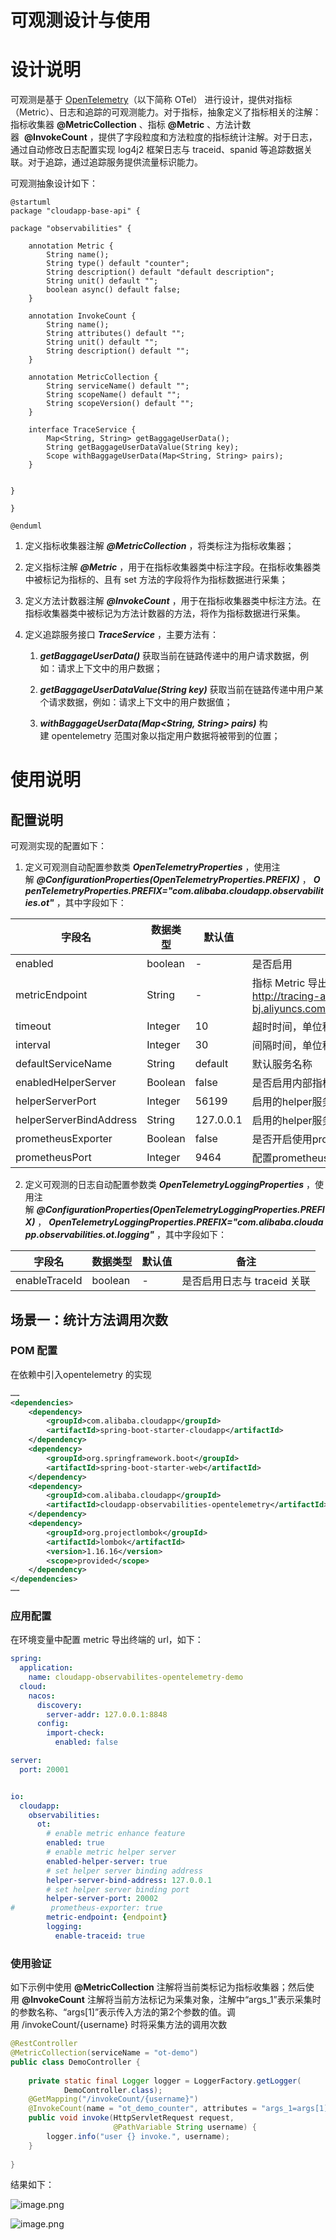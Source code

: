 # 可观测设计与使用


# 设计说明

可观测是基于 [OpenTelemetry](https://opentelemetry.io/)（以下简称 OTel） 进行设计，提供对指标（Metric）、日志和追踪的可观测能力。对于指标，抽象定义了指标相关的注解：指标收集器 **@MetricCollection** 、指标 **@Metric** 、方法计数器  **@InvokeCount** ，提供了字段粒度和方法粒度的指标统计注解。对于日志，通过自动修改日志配置实现 log4j2 框架日志与 traceid、spanid 等追踪数据关联。对于追踪，通过追踪服务提供流量标识能力。

可观测抽象设计如下：

```plantuml
@startuml
package "cloudapp-base-api" {
    
package "observabilities" {

    annotation Metric {
        String name();
        String type() default "counter";
        String description() default "default description";
        String unit() default "";
        boolean async() default false;
    }

    annotation InvokeCount {
        String name();
        String attributes() default "";
        String unit() default "";
        String description() default "";
    }

    annotation MetricCollection {
        String serviceName() default "";
        String scopeName() default "";
        String scopeVersion() default "";
    }

    interface TraceService {
        Map<String, String> getBaggageUserData();
        String getBaggageUserDataValue(String key);
        Scope withBaggageUserData(Map<String, String> pairs);
    }


}

}

@enduml
```

1.  定义指标收集器注解 _**@MetricCollection**_ ，将类标注为指标收集器；
    
2.  定义指标注解 _**@Metric**_ ，用于在指标收集器类中标注字段。在指标收集器类中被标记为指标的、且有 set 方法的字段将作为指标数据进行采集；
    
3.  定义方法计数器注解 _**@InvokeCount**_ ，用于在指标收集器类中标注方法。在指标收集器类中被标记为方法计数器的方法，将作为指标数据进行采集。
    
4.  定义追踪服务接口 _**TraceService**_ ，主要方法有：
    
    1.  _**getBaggageUserData()**_ 获取当前在链路传递中的用户请求数据，例如：请求上下文中的用户数据；
        
    2.  _**getBaggageUserDataValue(String key)**_ 获取当前在链路传递中用户某个请求数据，例如：请求上下文中的用户数据值；
        
    3.  _**withBaggageUserData(Map<String, String> pairs)**_ 构建 opentelemetry 范围对象以指定用户数据将被带到的位置；
        

# 使用说明

## 配置说明
可观测实现的配置如下：

1.  定义可观测自动配置参数类 _**OpenTelemetryProperties**_ ，使用注解 _**@ConfigurationProperties(OpenTelemetryProperties.PREFIX)**_ ， _**OpenTelemetryProperties.PREFIX="com.alibaba.cloudapp.observabilities.ot"**_ ，其中字段如下：
    

|  **字段名**  |  **数据类型**  |  **默认值**  |  **备注**  |
| --- | --- | --- | --- |
|  enabled  |  boolean  |  \-  |  是否启用  |
|  metricEndpoint  |  String  |  \-  |  指标 Metric 导出端点，如：http://tracing-analysis-dc-bj.aliyuncs.comxxxxxx/api/otlp/metrics  |
|  timeout  |  Integer  |  10  |  超时时间，单位秒  |
|  interval  |  Integer  |  30  |  间隔时间，单位秒  |
|  defaultServiceName  |  String  |  default  |  默认服务名称  |
|  enabledHelperServer  |  Boolean  |  false  |  是否启用内部指标导出的helper服务接口  |
|  helperServerPort  |  Integer  |  56199  |  启用的helper服务端口号  |
|  helperServerBindAddress  |  String  |  127.0.0.1  |  启用的helper服务绑定的地址  |
|  prometheusExporter  |  Boolean  |  false  |  是否开启使用prometheus导出接口  |
|  prometheusPort  |  Integer  |  9464  |  配置prometheus导出端口  |

2.  定义可观测的日志自动配置参数类 _**OpenTelemetryLoggingProperties**_ ，使用注解 _**@ConfigurationProperties(OpenTelemetryLoggingProperties.PREFIX)**_ ， _**OpenTelemetryLoggingProperties.PREFIX="com.alibaba.cloudapp.observabilities.ot.logging"**_ ，其中字段如下：
    

|  **字段名**  |  **数据类型**  |  **默认值**  |  **备注**  |
| --- | --- | --- | --- |
|  enableTraceId  |  boolean  |  \-  |  是否启用日志与 traceid 关联  |



## 场景一：统计方法调用次数

### POM 配置

在依赖中引入opentelemetry 的实现

```xml
……
<dependencies>
    <dependency>
        <groupId>com.alibaba.cloudapp</groupId>
        <artifactId>spring-boot-starter-cloudapp</artifactId>
    </dependency>
    <dependency>
        <groupId>org.springframework.boot</groupId>
        <artifactId>spring-boot-starter-web</artifactId>
    </dependency>
    <dependency>
        <groupId>com.alibaba.cloudapp</groupId>
        <artifactId>cloudapp-observabilities-opentelemetry</artifactId>
    </dependency>
    <dependency>
        <groupId>org.projectlombok</groupId>
        <artifactId>lombok</artifactId>
        <version>1.16.16</version>
        <scope>provided</scope>
    </dependency>
</dependencies>
……
```

### 应用配置

在环境变量中配置 metric 导出终端的 url，如下：

```yaml
spring:
  application:
    name: cloudapp-observabilites-opentelemetry-demo
  cloud:
    nacos:
      discovery:
        server-addr: 127.0.0.1:8848
      config:
        import-check:
          enabled: false

server:
  port: 20001


io:
  cloudapp:
    observabilities:
      ot:
        # enable metric enhance feature
        enabled: true
        # enable metric helper server
        enabled-helper-server: true
        # set helper server binding address
        helper-server-bind-address: 127.0.0.1
        # set helper server binding port
        helper-server-port: 20002
#        prometheus-exporter: true
        metric-endpoint: {endpoint}
        logging:
          enable-traceid: true
```

### 使用验证

如下示例中使用 **@MetricCollection** 注解将当前类标记为指标收集器；然后使用 **@InvokeCount** 注解将当前方法标记为采集对象，注解中“args\_1”表示采集时的参数名称、“args[1]”表示传入方法的第2个参数的值。调用 /invokeCount/{username} 时将采集方法的调用次数

```java
@RestController
@MetricCollection(serviceName = "ot-demo")
public class DemoController {
    
    private static final Logger logger = LoggerFactory.getLogger(
            DemoController.class);
    @GetMapping("/invokeCount/{username}")
    @InvokeCount(name = "ot_demo_counter", attributes = "args_1=args[1]")
    public void invoke(HttpServletRequest request,
                       @PathVariable String username) {
        logger.info("user {} invoke.", username);
    }
    
}
```

结果如下：

![image.png](assets/otel-1.png)

![image.png](assets/otel-2.png)